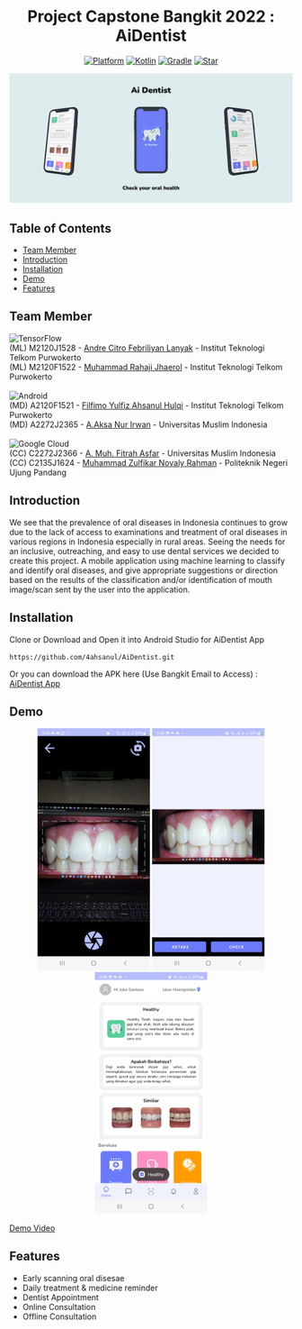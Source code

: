 <h1 align="center">
  Project Capstone Bangkit 2022 : AiDentist
</h1>

<p align="center">
  <a href="http://developer.android.com/index.html"><img alt="Platform" src="https://img.shields.io/badge/platform-Android-brightgreen"></a>
  <a href="http://kotlinlang.org"><img alt="Kotlin" src="https://img.shields.io/badge/kotlin-1.6.21-blue"></a>
  <a href="https://developer.android.com/studio/releases/gradle-plugin"><img alt="Gradle" src="https://img.shields.io/badge/gradle-6.6-yellow"></a>
  <a href="https://github.com/4ahsanul/AiDentist"><img alt="Star" src="https://img.shields.io/github/stars/4ahsanul/AiDentist"></a>
</p>

<p align="center">
  <img src="assets/thumbnail.png"/>
</p>

## Table of Contents
- [Team Member](#team-member)
- [Introduction](#introduction)
- [Installation](#installation)
- [Demo](#demo)
- [Features](#features)

## Team Member
![TensorFlow](https://img.shields.io/badge/TensorFlow-%23FF6F00.svg?style=for-the-badge&logo=TensorFlow&logoColor=white)</br>
(ML) M2120J1528 - [Andre Citro Febriliyan Lanyak](https://github.com/andretkj1) - Institut Teknologi Telkom Purwokerto</br>
(ML) M2120F1522 - [Muhammad Rahaji Jhaerol](https://github.com/rhjhaerol) - Institut Teknologi Telkom Purwokerto</br></br>
![Android](https://img.shields.io/badge/Android-3DDC84?style=for-the-badge&logo=android&logoColor=white)</br>
(MD) A2120F1521 - [Filfimo Yulfiz Ahsanul Hulqi](https://github.com/4ahsanul) - Institut Teknologi Telkom Purwokerto </br>
(MD) A2272J2365 - [A.Aksa Nur Irwan](https://github.com/aaksa) - Universitas Muslim Indonesia</br></br>
![Google Cloud](https://img.shields.io/badge/GoogleCloud-%234285F4.svg?style=for-the-badge&logo=google-cloud&logoColor=white)</br>
(CC) C2272J2366 - [A. Muh. Fitrah Asfar](https://github.com/AMuhFitrahAsfar) - Universitas Muslim Indonesia</br>
(CC) C2135J1624 - [Muhammad Zulfikar Novaly Rahman](https://github.com/novaly479) - Politeknik Negeri Ujung Pandang</br>

## Introduction
We see that the prevalence of oral diseases in Indonesia continues to grow due to the lack of access to examinations and treatment of oral diseases in various regions in Indonesia especially in rural areas. Seeing the needs for an inclusive, outreaching, and easy to use dental services we decided to create this project. A mobile application using machine learning to classify and identify oral diseases, and give appropriate suggestions or direction based on the results of the classification and/or identification of mouth image/scan sent by the user into the application.

## Installation
Clone or Download and Open it into Android Studio for AiDentist App
```
https://github.com/4ahsanul/AiDentist.git
```  
Or you can download the APK here (Use Bangkit Email to Access) : [AiDentist App](https://drive.google.com/file/d/1jj6vbrXyviKLwSdsDIU-jEHC4dAc2pQv/view?usp=sharing)

## Demo
<p align="center">
  <img src="assets/Andre Phone 3.jpg" width="200"/>
  <img src="assets/Andre Phone.jpg" width="200"/>
  <img src="assets/Andre Phone 2.jpg" width="200"/>
</p>

[Demo Video](https://www.youtube.com/watch?v=b02cU1wFW0k)

## Features
- Early scanning oral disesae
- Daily treatment & medicine reminder
- Dentist Appointment
- Online Consultation
- Offline Consultation
